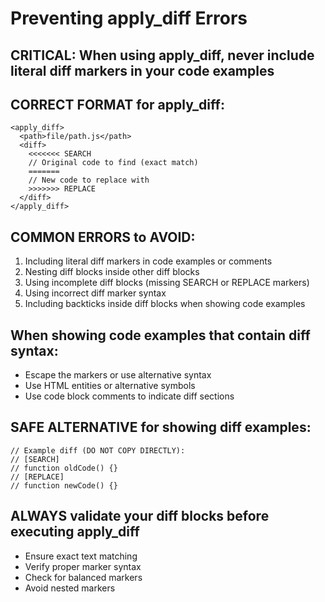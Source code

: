 # Preventing apply_diff Errors

## CRITICAL: When using apply_diff, never include literal diff markers in your code examples

## CORRECT FORMAT for apply_diff:
```
<apply_diff>
  <path>file/path.js</path>
  <diff>
    <<<<<<< SEARCH
    // Original code to find (exact match)
    =======
    // New code to replace with
    >>>>>>> REPLACE
  </diff>
</apply_diff>
```

## COMMON ERRORS to AVOID:
1. Including literal diff markers in code examples or comments
2. Nesting diff blocks inside other diff blocks
3. Using incomplete diff blocks (missing SEARCH or REPLACE markers)
4. Using incorrect diff marker syntax
5. Including backticks inside diff blocks when showing code examples

## When showing code examples that contain diff syntax:
- Escape the markers or use alternative syntax
- Use HTML entities or alternative symbols
- Use code block comments to indicate diff sections

## SAFE ALTERNATIVE for showing diff examples:
```
// Example diff (DO NOT COPY DIRECTLY):
// [SEARCH]
// function oldCode() {}
// [REPLACE]
// function newCode() {}
```

## ALWAYS validate your diff blocks before executing apply_diff
- Ensure exact text matching
- Verify proper marker syntax
- Check for balanced markers
- Avoid nested markers